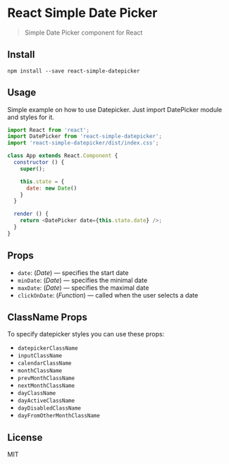 # React Simple Date Picker

> Simple Date Picker component for React


## Install

`npm install --save react-simple-datepicker`


## Usage

Simple example on how to use Datepicker. Just import DatePicker module and styles for it.

```js
import React from 'react';
import DatePicker from 'react-simple-datepicker';
import 'react-simple-datepicker/dist/index.css';

class App extends React.Component {
  constructor () {
    super();

    this.state = {
      date: new Date()
    }
  }

  render () {
    return <DatePicker date={this.state.date} />;
  }
}
```


## Props

* `date`: (*Date*) — specifies the start date
* `minDate`: (*Date*) — specifies the minimal date
* `maxDate`: (*Date*) — specifies the maximal date
* `clickOnDate`: (*Function*) — called when the user selects a date


## ClassName Props

To specify datepicker styles you can use these props:

* `datepickerClassName`
* `inputClassName`
* `calendarClassName`
* `monthClassName`
* `prevMonthClassName`
* `nextMonthClassName`
* `dayClassName`
* `dayActiveClassName`
* `dayDisabledClassName`
* `dayFromOtherMonthClassName`


## License

MIT

